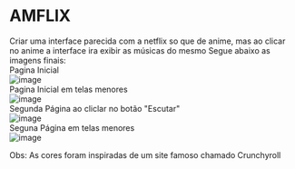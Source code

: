 # AMFLIX
Criar uma interface parecida com a netflix so que de anime, mas ao clicar no anime a interface ira exibir as músicas do mesmo
Segue abaixo as imagens finais:<br> 
Pagina Inicial<br>
![image](https://user-images.githubusercontent.com/84539855/128884924-ef367128-d177-4d01-bda0-68efacec237b.png)<br>
Pagina Inicial em telas menores<br>
![image](https://user-images.githubusercontent.com/84539855/128885064-8a1bea2e-397b-4b4e-aaee-4da032569c6a.png)<br>
Segunda Página ao cliclar no botão "Escutar"<br>
![image](https://user-images.githubusercontent.com/84539855/128885205-f2293e71-bc51-468f-be01-9ba134469563.png)<br>
Seguna Página em telas menores<br>
![image](https://user-images.githubusercontent.com/84539855/128885302-286133fd-f969-46e2-ae12-88d527a8d3e9.png)<br>

Obs: As cores foram inspiradas de um site famoso chamado Crunchyroll
